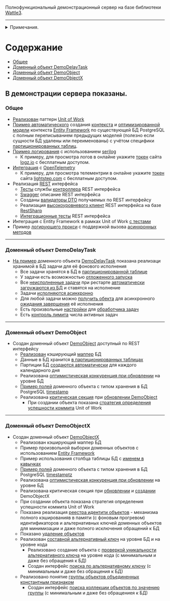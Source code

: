 Полнофункциональный демонстрационный сервер на базе библиотеки [Wattle3](https://github.com/KlestovAlexej/Wattle3.Examples).

---

<details><summary>Примечания.</summary><br/>

- Сервер написан 100% на [C#](https://ru.wikipedia.org/wiki/C_Sharp) под [.NET 8](https://dotnet.microsoft.com/en-us/download/dotnet/8.0).
- **Сборка и запуск тестов**
	- Проект [DemoServer.Processing.Application.csproj](src/DemoServer.Processing.Application/DemoServer.Processing.Application.csproj) при сборке использует [PowerShell](https://learn.microsoft.com/en-us/powershell/scripting/install/installing-powershell?view=powershell-7.3).
<br/>Из командной строки должен быть доступен запуск [PWSH.exe](https://learn.microsoft.com/ru-ru/powershell/module/microsoft.powershell.core/about/about_pwsh?view=powershell-7.3)
	- Для запуска тестов в классе [ShtrihM.DemoServer.Testing.BaseDbTests](src/DemoServer.Testing/BaseDbTests.cs) надо определить параметры подключения к PostgreSQL.
- Все [автоматические тесты сервера](tests) оформлены как [NUnit](https://nunit.org/)-тесты для запуска в ОС Windows из-под [Visual Studio 2022](https://visualstudio.microsoft.com/ru/vs/) (версии не ниже 17.8.1).
- Все БД [PostgreSQL](https://www.postgresql.org/) (версии не ниже 15) [создаются](https://github.com/KlestovAlexej/Wattle3.DemoServer/blob/8044b55f05c8702e2f7d91f2a4143a5406eda034/src/DemoServer.Testing/BaseDbTests.cs#L57) и [уничтожаются](https://github.com/KlestovAlexej/Wattle3.DemoServer/blob/8044b55f05c8702e2f7d91f2a4143a5406eda034/src/DemoServer.Testing/BaseDbTests.cs#L72) автоматически при запуске тестов.
- [SQL-скрипт](src/DemoServer.Processing.DataAccess.Postgresql/DemoServer.Processing.sql) БД PostgreSQL создан из [модели](src/DemoServer.Processing.DataAccess.Postgresql/DemoServer.Processing.dmm) спроектированной с использованием [Luna Modeler](https://www.datensen.com/data-modeling/luna-modeler-for-relational-databases.html).
<br/>
Модель БД PostgreSQL :<br/>

![Модель БД PostgreSQL](src/DemoServer.Processing.DataAccess.Postgresql/DemoServer.Processing.Db.png)

</details>

# Содержание
- [Общее](#общее)
- [Доменный объект DemoDelayTask](#доменный-объект-demodelaytask)
- [Доменный объект DemoObject](#доменный-объект-demoobject)
- [Доменный объект DemoObjectX](#доменный-объект-demoobjectx)



## В демонстрации сервера показаны.

### Общее

- [Реализован](src/DemoServer.Processing.Model/Implements/UnitOfWork.cs) паттерн [Unit of Work](https://martinfowler.com/eaaCatalog/unitOfWork.html)
- [Пример автоматического](tests/DemoServer.Processing.Tests.DataAccess.Postgresql/TestsCreateEntityFrameworkDbContext.cs) создания [контекста](src/DemoServer.Processing.DataAccess.Postgresql/EfModels) и [оптимизированной модели](src/DemoServer.Processing.DataAccess.Postgresql/EfModelsOptimized) контекста [Entity Framework](https://learn.microsoft.com/ru-ru/ef/core/get-started/overview/first-app?tabs=netcore-cli) по существующей БД PostgreSQL с полным переписыванием предыдущих моделей (полезно если сущности БД удалены или переименованы) с учётом специфики [партиционированных таблиц](https://github.com/KlestovAlexej/Wattle3.DemoServer/blob/be5865d7e9567f8f85819e19ddec843e2ad45567/tests/DemoServer.Processing.Tests.DataAccess.Postgresql/TestsCreateEntityFrameworkDbContext.cs#L68).
- [Пример логирования](https://github.com/KlestovAlexej/Wattle3.DemoServer/blob/be5865d7e9567f8f85819e19ddec843e2ad45567/src/DemoServer.Processing.Application/appsettings.json#L12) с использованием [serilog](https://serilog.net/)
	- К примеру, для просмотра логов в онлайне укажите [токен](https://github.com/KlestovAlexej/Wattle3.DemoServer/blob/be5865d7e9567f8f85819e19ddec843e2ad45567/src/DemoServer.Processing.Application/appsettings.json#L36) сайта [logz.io](https://logz.io/) с бесплатным доступом.
- [Интеграция](https://github.com/KlestovAlexej/Wattle3.DemoServer/blob/be5865d7e9567f8f85819e19ddec843e2ad45567/src/DemoServer.Processing.Model/DomainObjects/DemoObjectX/DomainObjectRegisterDemoObjectX.cs#L87) с [OpenTelemetry](https://opentelemetry.io/)
	- К примеру, для просмотра телементрии в онлайне укажите [токен](https://github.com/KlestovAlexej/Wattle3.DemoServer/blob/be5865d7e9567f8f85819e19ddec843e2ad45567/src/DemoServer.Processing.Application/Program.cs#L86) сайта [lightstep.com](https://app.lightstep.com/signin?redirect=%2F) с бесплатным доступом.
- Реализация [REST](https://learn.microsoft.com/ru-ru/aspnet/core/tutorials/first-web-api?view=aspnetcore-7.0&tabs=visual-studio) интерфейса
	- [Тесты](tests/DemoServer.Processing.Tests.Model/TestsDemoObjectControllerService.cs) службы [контроллера](src/DemoServer.Processing.Api/DemoObjectController.cs) REST интерфейса
	- [Swagger](https://learn.microsoft.com/ru-ru/aspnet/core/tutorials/getting-started-with-swashbuckle?view=aspnetcore-7.0&tabs=visual-studio) описание REST интерфейса
	- Созданы [валидаторы DTO](src/DemoServer.Processing.Api/Validators/WebApplicationBuilderExtensions.cs) получаемых по REST интерфейсу
	- Реализация [высокоуровневого клиент](src/DemoServer.Processing.Api.Clients/ProcessingClient.cs) REST интерфейса на базе [RestSharp](https://restsharp.dev/)
	- [Интеграционные тесты](tests/DemoServer.Processing.Tests.Application/TestsApiServer.cs) REST интерфейса
- Интеграция с Entity Framework в рамках Unit of Work [c тестами](tests/DemoServer.Processing.Tests.Model/TestsUnitOfWork.cs)
- Пример [логирующего прокси](https://github.com/KlestovAlexej/Wattle3.DemoServer/blob/be5865d7e9567f8f85819e19ddec843e2ad45567/src/DemoServer.Processing.Model/Implements/EntryPointExtensions.cs#L44) с поддержкой вызова [асинхронных методов](https://learn.microsoft.com/ru-ru/dotnet/csharp/asynchronous-programming/)

---
### Доменный объект DemoDelayTask

- [На пример](tests/DemoServer.Processing.Tests.Model/TestsDemoDelayTask.cs) доменного объекта [DemoDelayTask](src/DemoServer.Processing.Model/DomainObjects/DemoDelayTask/DomainObjectDemoDelayTask.cs) показана реализаци хранимой в БД задачи для её фонового исполнения
	- Все задачи хранятся в БД в [партиционированной таблице](https://github.com/KlestovAlexej/Wattle3.DemoServer/blob/cd9ed1261bd7944083f78fd90c148d0c40727db0/src/DemoServer.Processing.Common/WellknownDomainObjectFields.cs#L297)
	- У задачи есть возможностью [отложенного запуска](https://github.com/KlestovAlexej/Wattle3.DemoServer/blob/11e9a1fa5f5b57d3126f1e09d93128fd6a0dbfc7/tests/DemoServer.Processing.Tests.Model/TestsDemoDelayTask.cs#L71) 
	- Все [неисполненные задачи](https://github.com/KlestovAlexej/Wattle3.DemoServer/blob/697700aca8309cfa4c651006909a9ca8dc0cd005/src/DemoServer.Processing.Model/DomainObjects/DemoDelayTask/DomainObjectDemoDelayTask.cs#L129) при рестарте [автоматически загружаются из БД](src/DemoServer.Processing.Model/DomainObjects/DemoDelayTask/DemoDelayTaskProcessor.cs) и ставятся на исполнение
	- Задачи [исполняются асинхронно](https://github.com/KlestovAlexej/Wattle3.DemoServer/blob/f70f479ef1868150d1bade9c7f7b416d9a6a568a/src/DemoServer.Processing.Model/DomainObjects/DemoDelayTask/DomainObjectDemoDelayTask.cs#L117)
	- Для любой задачи можно [получить обекта](https://github.com/KlestovAlexej/Wattle3.DemoServer/blob/11e9a1fa5f5b57d3126f1e09d93128fd6a0dbfc7/tests/DemoServer.Processing.Tests.Model/TestsDemoDelayTask.cs#L79) для асинхронного [ожидания завершения](https://github.com/KlestovAlexej/Wattle3.DemoServer/blob/11e9a1fa5f5b57d3126f1e09d93128fd6a0dbfc7/tests/DemoServer.Processing.Tests.Model/TestsDemoDelayTask.cs#L81C7-L82C1) её исполнения
	- Есть произвольные [настройки](https://github.com/KlestovAlexej/Wattle3.DemoServer/blob/f70f479ef1868150d1bade9c7f7b416d9a6a568a/src/DemoServer.Processing.Model/Implements/SystemSettings/SystemSettings.cs#L309) для [обработчика задач](src/DemoServer.Processing.Model/DomainObjects/DemoDelayTask/DemoDelayTaskProcessor.cs)
	- Есть [контроль лимита](https://github.com/KlestovAlexej/Wattle3.DemoServer/blob/b9d831390c432ec7727073f5e1985c45e914a163/tests/DemoServer.Processing.Tests.Model/TestsDemoDelayTask.cs#L147) числа активных задач

---
### Доменный объект DemoObject

- Создан доменный объект [DemoObject](src/DemoServer.Processing.Model/DomainObjects/DemoObject/DomainObjectDemoObject.cs) доступный по REST интерфейсу
	- [Реализован](https://github.com/KlestovAlexej/Wattle3.DemoServer/blob/be5865d7e9567f8f85819e19ddec843e2ad45567/src/DemoServer.Processing.DataAccess.Postgresql/Mappers.cs#L34) кэширующий [маппер](https://github.com/KlestovAlexej/Wattle3.DemoServer/blob/be5865d7e9567f8f85819e19ddec843e2ad45567/src/DemoServer.Processing.Common/WellknownDomainObjectFields.cs#L180) БД
	- Данные в БД хранится [в партиционированных таблицах](https://github.com/KlestovAlexej/Wattle3.DemoServer/blob/be5865d7e9567f8f85819e19ddec843e2ad45567/src/DemoServer.Processing.Common/WellknownDomainObjectFields.cs#L181)
	- Партиции БД [создаются автоматически](src/DemoServer.Processing.Model/Implements/PartitionsSponsor.cs) для каждого календарного дня
	- Реализована [оптимистическая конкуренция при обновлении](https://github.com/KlestovAlexej/Wattle3.DemoServer/blob/be5865d7e9567f8f85819e19ddec843e2ad45567/src/DemoServer.Processing.Common/WellknownDomainObjectFields.cs#L183) на уровне БД
	- [Пример полей](https://github.com/KlestovAlexej/Wattle3.DemoServer/blob/be5865d7e9567f8f85819e19ddec843e2ad45567/src/DemoServer.Processing.Model/DomainObjects/DemoObject/DomainObjectDemoObject.cs#L87) доменного объекта с типом хранения в БД PostgreSQL [timestamp](https://www.postgresql.org/docs/current/datatype-datetime.html)
	- Реализована [критическая секция](https://github.com/KlestovAlexej/Wattle3.DemoServer/blob/be5865d7e9567f8f85819e19ddec843e2ad45567/src/DemoServer.Processing.Model/Implements/EntryPointFacade.cs#L49) при [обновлении DemoObject](https://github.com/KlestovAlexej/Wattle3.DemoServer/blob/be5865d7e9567f8f85819e19ddec843e2ad45567/src/DemoServer.Processing.Model/DomainObjects/DemoObject/DomainObjectDemoObject.cs#L125)
		- При создании объекта показана [стратегия определения успешности коммита](https://github.com/KlestovAlexej/Wattle3.DemoServer/blob/be5865d7e9567f8f85819e19ddec843e2ad45567/src/DemoServer.Processing.Model/DomainObjects/DemoObject/DomainObjectDemoObject.cs#L185) Unit of Work

---
### Доменный объект DemoObjectX

- Создан доменный объект [DemoObjectX](src/DemoServer.Processing.Model/DomainObjects/DemoObject/DomainObjectDemoObject.cs)
	- Реализован кэширующий маппер БД
	- Пример произвольной выборки доменных объектов с использованием [Entity Framework](https://github.com/KlestovAlexej/Wattle3.DemoServer/blob/be5865d7e9567f8f85819e19ddec843e2ad45567/tests/DemoServer.Processing.Tests.Model/TestsDomainObjectX.cs#L74)
	- Пример использования столбца таблицы БД с [именем в кавычках](https://github.com/KlestovAlexej/Wattle3.DemoServer/blob/be5865d7e9567f8f85819e19ddec843e2ad45567/src/DemoServer.Processing.Common/WellknownDomainObjectFields.cs#L282)
	- [Пример полей](https://github.com/KlestovAlexej/Wattle3.DemoServer/blob/be5865d7e9567f8f85819e19ddec843e2ad45567/src/DemoServer.Processing.Model/DomainObjects/DemoObjectX/DomainObjectDemoObjectX.cs#L109) доменного объекта с типом хранения в БД PostgreSQL [timestamptz](https://www.postgresql.org/docs/current/datatype-datetime.html)
	- Реализована [оптимистическая конкуренция при обновлении](https://github.com/KlestovAlexej/Wattle3.DemoServer/blob/be5865d7e9567f8f85819e19ddec843e2ad45567/src/DemoServer.Processing.Common/WellknownDomainObjectFields.cs#L223) на уровне БД
	- Реализована критическая секция при [обновлении](https://github.com/KlestovAlexej/Wattle3.DemoServer/blob/be5865d7e9567f8f85819e19ddec843e2ad45567/src/DemoServer.Processing.Model/DomainObjects/DemoObjectX/DomainObjectIntergratorDemoObjectX.cs#L26) и [создании](https://github.com/KlestovAlexej/Wattle3.DemoServer/blob/be5865d7e9567f8f85819e19ddec843e2ad45567/src/DemoServer.Processing.Model/DomainObjects/DemoObjectX/DomainObjectIntergratorDemoObjectX.cs#L41) DemoObjectХ
	- При создании объекта показана стратегия определения успешности коммита Unit of Work 
	- Показана реализация [реестра идентити объектов](src/DemoServer.Processing.Model/DomainObjects/DemoObjectX/DemoObjectXIdentitiesService.cs) - механизма полного кэшированияв в памяти (с фоновым прогревом) идентификаторов и альтернативных ключей доменных объектов для минимизации и даже полного исключения обращений к БД
	- Показано [удаление объектов](https://github.com/KlestovAlexej/Wattle3.DemoServer/blob/be5865d7e9567f8f85819e19ddec843e2ad45567/src/DemoServer.Processing.Model/DomainObjects/DemoObjectX/DomainObjectDemoObjectX.cs#L201)
	- Реализован [составной альтернативный ключ](https://github.com/KlestovAlexej/Wattle3.DemoServer/blob/be5865d7e9567f8f85819e19ddec843e2ad45567/src/DemoServer.Processing.Common/WellknownDomainObjectFields.cs#L224C39-L224C39) на уровне БД и на уровне кода
		- Реализовано создание объекта с [проверкой уникальности альтернативного ключа](https://github.com/KlestovAlexej/Wattle3.DemoServer/blob/be5865d7e9567f8f85819e19ddec843e2ad45567/src/DemoServer.Processing.Model/DomainObjects/DemoObjectX/DomainObjectIntergratorDemoObjectX.cs#L54) на уровне кода (с минимальным и даже без обращения к БД)
		- Создан интерфейс [поиска по альтернативному ключу](https://github.com/KlestovAlexej/Wattle3.DemoServer/blob/be5865d7e9567f8f85819e19ddec843e2ad45567/src/DemoServer.Processing.Model/Interfaces/IDomainObjectRegisterDemoObjectX.cs#L16) (с минимальным и даже без обращения к БД)
	- Реализовано понятие [группы объектов объединенных константным признаком](https://github.com/KlestovAlexej/Wattle3.DemoServer/blob/be5865d7e9567f8f85819e19ddec843e2ad45567/src/DemoServer.Processing.Common/WellknownDomainObjectFields.cs#L225)
		- Создан интерфейс [поиска коллекции объектов по значению группы](https://github.com/KlestovAlexej/Wattle3.DemoServer/blob/be5865d7e9567f8f85819e19ddec843e2ad45567/src/DemoServer.Processing.Model/Interfaces/IDomainObjectRegisterDemoObjectX.cs#L13) (с минимальным и даже без обращениея к БД)
